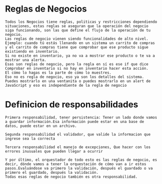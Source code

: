 # Reglas de Negocios
    Todos los Negocios tiene reglas, politicas y restricciones dependiendo situaciones, estas reglas se aseguran que la operación del negocio siga funcionando, son las que define el flujo de la operación de tu negocio.
    Las reglas de negocio vienen siendo funcionalidades de alto nivel.
    Ejemplo: cuando tú estás llenando en un sistema un carrito de compras y el carrito de compras tiene que comprobar que ese producto sigue existiendo en inventario.
    Si no existe en inventario, ya no va a mostrar ese producto o te va a mostrar una alerta.
    Esas son reglas de negocio, pero la regla en sí es ese if que dice Comprobar en inventario si no hay en inventario hacer esta acción.
    El cómo lo hagas es la parte de cómo lo muestres.
    Eso no es regla de negocio, eso ya son los detalles del sistema.
    Puedes mostrarlo en una ventanita o puedes mostrarlo en un alert de JavaScript y eso es independiente de la regla de negocio

# Definicion de responsabilidades

    Primera responsabilidad, tener persistencia: Tener un lado donde vamos a guardar información.Esa información puede estar en una base de datos, puede estar en un archivo.

    Segunda responsabilidad el validador, que valide la informacion que ingrese sea la correcta

    Tercera responsabilidad el manejo de excepciones, Que hacer con los errores inusuales que pueden llegar a ocurrir

    Y por último, el orquestador de todo esto es las reglas de negocio, es decir, dónde vamos a tener la orquestación de cómo van a ir estos pasos.Evaluándose va primero la validación, después el guardado o va primero el guardado, después la validación.
    Todas esas reglas de negocio también es otra responsabilidad.